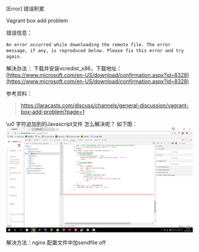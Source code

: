 [Error] 错误积累
	
Vagrant box add problem

错误信息：
```
An error occurred while downloading the remote file. The error
message, if any, is reproduced below. Please fix this error and try
again.
```

解决办法：
下载并安装vcredist_x86，下载地址：[https://www.microsoft.com/en-US/download/confirmation.aspx?id=8328](https://www.microsoft.com/en-US/download/confirmation.aspx?id=8328)  

参考资料：
>https://laracasts.com/discuss/channels/general-discussion/vagrant-box-add-problem?page=1  


\u0 字符追加到的Javascript文件 怎么解决呢？ 如下图：
![](image/screenshot_1494827956744.png)

解决方法：nginx 配置文件中加sendfile off




